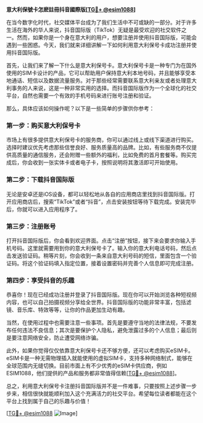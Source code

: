 **意大利保號卡怎麽註冊抖音國際版[[TG💪+ @esim1088](https://t.me/s/esim1088)]**

在当今数字化时代，社交媒体平台成为了我们生活中不可或缺的一部分。对于许多生活在海外的华人来说，抖音国际版（TikTok）无疑是最受欢迎的社交软件之一。然而，如果你是一个身在意大利的用户，想要注册并使用抖音国际版，可能会遇到一些困惑。今天，我们就来详细讲解一下如何利用意大利保号卡成功注册并使用抖音国际版。

首先，让我们来了解一下什么是意大利保号卡。意大利保号卡是一种专门为在国外使用的SIM卡设计的产品，它可以帮助用户保持意大利本地号码，并且能够享受本地通话、短信以及数据流量服务。对于那些经常需要联系意大利亲友或者处理意大利事务的人来说，这是一种非常实用的选择。而抖音国际版作为一个全球化的社交平台，自然也需要一个有效的手机号码来进行账号注册和验证。

那么，具体应该如何操作呢？以下是一些简单的步骤供你参考：

### 第一步：购买意大利保号卡

市场上有很多提供意大利保号卡的服务商，你可以通过线上或线下渠道进行购买。选择时建议优先考虑那些信誉良好、服务质量高的品牌。比如，有些服务商不仅提供高质量的通信服务，还会附赠一些额外的福利，比如免费的首月套餐等。购买完成后，你会收到一张实体卡或者电子卡，按照说明将其激活即可开始使用。

### 第二步：下载抖音国际版

无论是安卓还是iOS设备，都可以轻松地从各自的应用商店里找到抖音国际版。打开应用商店后，搜索“TikTok”或者“抖音”，点击安装按钮等待下载完成。安装完毕后，你就可以进入应用程序了。

### 第三步：注册账号

打开抖音国际版后，你会看到欢迎界面。点击“注册”按钮，接下来会要求你输入手机号码。这里就需要用到你的意大利保号卡了。输入你的意大利电话号码，然后点击发送验证码。稍等片刻，你会收到一条来自意大利号码的短信，里面包含一个验证码。将这个验证码填入指定位置，接着设置密码并完善个人信息即可完成注册。

### 第四步：享受抖音的乐趣

恭喜你！现在已经成功注册并登录了抖音国际版。现在你可以开始浏览各种短视频内容，也可以自己拍摄视频分享给全世界。抖音国际版的功能非常丰富，包括滤镜、音乐库、特效等等，让你的作品更加生动有趣。

当然，在使用过程中也需要注意一些事项。首先是要遵守当地的法律法规，不要发布任何违法不良信息；其次是要保护个人隐私，避免泄露过多的个人信息；最后则是要注意网络安全，防止遭受网络诈骗。

此外，如果你觉得仅仅依靠意大利保号卡还不够方便，还可以考虑购买eSIM卡。eSIM卡是一种无需物理插入就能使用的虚拟SIM卡，支持多种网络制式，能够在全球范围内无缝切换。目前市面上有不少优秀的eSIM卡供应商，例如ESIM1088，他们提供的产品和服务都非常值得信赖[[TG💪+ @esim1088](https://t.me/s/esim1088)]。

总之，利用意大利保号卡注册抖音国际版并不是一件难事，只要按照上述步骤一步步来，相信很快就能顺利加入这个充满活力的社交平台。希望每位读者都能在这个平台上找到属于自己的乐趣与价值！

[[TG💪+ @esim1088](https://t.me/s/esim1088) ![Image](https://i.postimg.cc/4NQfJmqS/Snipaste-2025-05-13-00-14-12.png)]